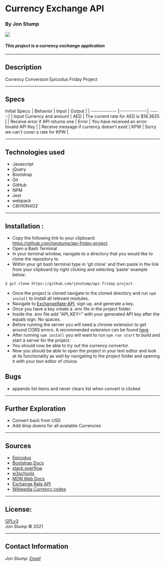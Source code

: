 # Currency Exchange API

### By Jon Stump
<img align="center" src="https://avatars2.githubusercontent.com/u/59323850?s=460&u=372c7d529b7379408ae54491ab3449b6e2f4d94d&v=4">

#### *This project is a currency exchange application*
* * *

## Description  
Currency Conversion Epicodus Friday Project

* * *
## Specs
Initial Specs:
| Behavior | Input | Output |
| ------------- |:-------------:| -----:|
| Input Currency and amount | AED | The current rate for AED is $18.3625 |
| Receive error if API returns one | Error | You have received an error: Invalid API Key |
| Receive message if currency doesn't exist | KPW | Sorry we can't cover a rate for KPW |


* * *

## Technologies used
* Javascript
* jQuery
* Bootstrap
* Git
* GitHub
* NPM
* Jest
* webpack
* C8H10N4O2

* * *


## Installation : 

* Copy the following link to your clipboard: https://github.com/jonstump/api-friday-project
* Open a Bash Terminal
* In your terminal window, navigate to a directory that you would like to clone the repository to
* Within your git bash terminal type in 'git clone' and then paste in the link from your clipboard by right clicking and selecting 'paste' example below:
```bash
$ git clone https://github.com/jonstump/api-friday-project
```
* Once the project is cloned navigate to the cloned directory and run ```npm install``` to install all relevant modules.
* Navigate to [ExchangeRate-API](https://www.exchangerate-api.com/docs/overview), sign up, and generate a key.
* Once you have a key create a .env file in the project folder.
* Inside the .env file add "API_KEY=" with your generated API key after the equals sign. No spaces.
* Before running the server you will need a chrome extension to get around CORS errors. A recommended extension can be found [here](https://chrome.google.com/webstore/detail/moesif-origin-cors-change/digfbfaphojjndkpccljibejjbppifbc/related?hl=en-US).
* After running ```npm install``` you will want to run ```npm run start``` to build and start a server for the project.
* You should now be able to try out the currency convertor.
* Now you should be able to open the project in your text editor and look at its functionality as well by navigating to the project folder and opening it with your text editor of choice.


## Bugs
* appends list items and never clears list when convert is clicked

* * *

## Further Exploration 
* Convert back from USD
* Add drop downs for all available Currencies

* * *

## Sources
* [Epicodus](https://www.epicodus.com/)
* [Bootstrap Docs](https://getbootstrap.com/)
* [stack overflow](https://stackoverflow.com/)
* [w3schools](https://www.w3schools.com/)
* [MDN Web Docs](https://developer.mozilla.org/en-US/)
* [Exchange Rate API](https://www.exchangerate-api.com/docs/overview)
* [Wikipedia Currency codes](https://en.wikipedia.org/wiki/ISO_4217)
* * *

## License:

[GPLv3](https://choosealicense.com/licenses/gpl-3.0/)\
Jon Stump &copy; 2021

* * *

## Contact Information
_Jon Stump: [Email](jmstump@gmail.com)_